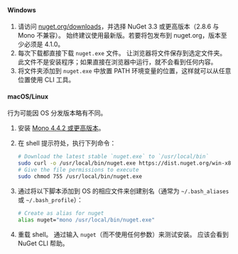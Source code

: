 #### <a name="windows"></a>Windows

1. 请访问 [nuget.org/downloads](https://nuget.org/downloads)，并选择 NuGet 3.3 或更高版本（2.8.6 与 Mono 不兼容）。 始终建议使用最新版。若要将包发布到 nuget.org，版本至少必须是 4.1.0。
1. 每次下载都直接下载 `nuget.exe` 文件。 让浏览器将文件保存到选定文件夹。 此文件不是安装程序；如果直接在浏览器中运行，就不会看到任何内容。
1. 将文件夹添加到 `nuget.exe` 中放置 PATH 环境变量的位置，这样就可以从任意位置使用 CLI 工具。

#### <a name="macoslinux"></a>macOS/Linux

行为可能因 OS 分发版本略有不同。

1. 安装 [Mono 4.4.2 或更高版本](http://www.mono-project.com/docs/getting-started/install/)。

1. 在 shell 提示符处，执行下列命令：

    ```bash
    # Download the latest stable `nuget.exe` to `/usr/local/bin`
    sudo curl -o /usr/local/bin/nuget.exe https://dist.nuget.org/win-x86-commandline/latest/nuget.exe
    # Give the file permissions to execute
    sudo chmod 755 /usr/local/bin/nuget.exe
    ```

1. 通过将以下脚本添加到 OS 的相应文件来创建别名（通常为 `~/.bash_aliases` 或 `~/.bash_profile`）：

    ```bash
    # Create as alias for nuget
    alias nuget="mono /usr/local/bin/nuget.exe"
    ```

1. 重载 shell。  通过输入 `nuget`（而不使用任何参数）来测试安装。 应该会看到 NuGet CLI 帮助。